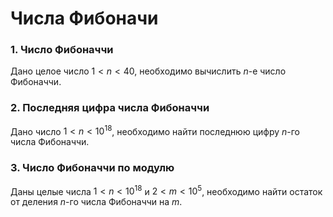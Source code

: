 # Числа Фибоначи

### 1. Число Фибоначчи
Дано целое число $1 < n < 40$, необходимо вычислить $n$-е число Фибоначчи.  
  
### 2. Последняя цифра числа Фибоначчи
Дано число $1 < n < 10^{18}$, необходимо найти последнюю цифру $n$-го числа Фибоначчи.  
  
### 3. Число Фибоначчи по модулю
Даны целые числа $1 < n < 10^{18}$ и $2 < m < 10^{5}$, необходимо найти остаток от деления $n$-го числа Фибоначчи на $m$.
